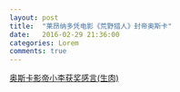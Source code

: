 ```yaml
---
layout: post
title:  "莱昂纳多凭电影《荒野猎人》封帝奥斯卡"
date:   2016-02-29 21:36:00
categories: Lorem
comments: true
---
```


<a href="http://weibo.com/p/2304447d7012bede252e0d6ef5e1c34b692c52">奥斯卡影帝小李获奖感言(生肉)</a></li>
